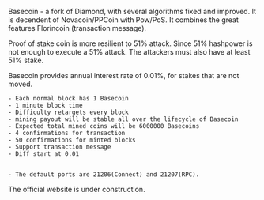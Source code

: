 
Basecoin - a fork of Diamond, with several algorithms fixed and improved. It is decendent of Novacoin/PPCoin with Pow/PoS. It combines the great features Florincoin (transaction message). 

Proof of stake coin is more resilient to 51% attack. Since 51% hashpower is not enough to execute a 51% attack. The attackers must also have at least 51% stake.

Basecoin provides annual interest rate of 0.01%, for stakes that are not moved. 

	- Each normal block has 1 Basecoin
	- 1 minute block time
	- Difficulty retargets every block 
	- mining payout will be stable all over the lifecycle of Basecoin
	- Expected total mined coins will be 6000000 Basecoins
	- 4 confirmations for transaction
	- 50 confirmations for minted blocks
	- Support transaction message
	- Diff start at 0.01
	

	- The default ports are 21206(Connect) and 21207(RPC).
 

The official website is under construction.
